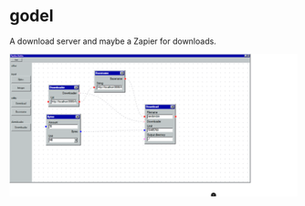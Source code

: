 # godel

A download server and maybe a Zapier for downloads.

![Demo](https://raw.githubusercontent.com/KhoalaS/godel/refs/heads/main/media/sc.png)
